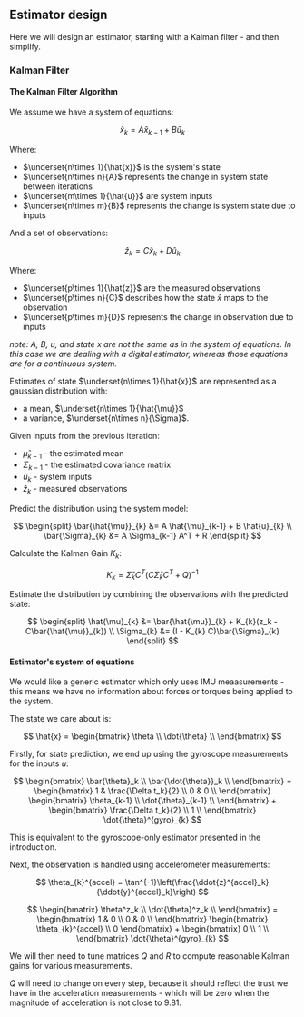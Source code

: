 ## Estimator design

Here we will design an estimator, starting with a Kalman filter - and then simplify.

### Kalman Filter

#### The Kalman Filter Algorithm

We assume we have a system of equations:

$$
\hat{x}_{k} = A \hat{x}_{k-1} + B \hat{u}_{k}
$$

Where:

* $\underset{n\times 1}{\hat{x}}$ is the system's state
* $\underset{n\times n}{A}$ represents the change in system state between iterations
* $\underset{m\times 1}{\hat{u}}$ are system inputs
* $\underset{n\times m}{B}$ represents the change is system state due to inputs

And a set of observations:

$$
\hat{z}_{k} = C \hat{x}_{k} + D \hat{u}_{k}
$$

Where:

* $\underset{p\times 1}{\hat{z}}$ are the measured observations
* $\underset{p\times n}{C}$ describes how the state $\hat{x}$ maps to the observation
* $\underset{p\times m}{D}$ represents the change in observation due to inputs

*note: A, B, u, and state x are not the same as in the system of equations. In this case we are dealing with a digital estimator, whereas those equations are for a continuous system.*

Estimates of state $\underset{n\times 1}{\hat{x}}$ are represented as a gaussian distribution with:

* a mean, $\underset{n\times 1}{\hat{\mu}}$
* a variance, $\underset{n\times n}{\Sigma}$.

Given inputs from the previous iteration:

* $\hat{\mu}_{k-1}$ - the estimated mean
* $\Sigma_{k-1}$ - the estimated covariance matrix
* $\hat{u}_{k}$ - system inputs
* $\hat{z}_{k}$ - measured observations

Predict the distribution using the system model:

$$ 
\begin{split}
\bar{\hat{\mu}}_{k} &= A \hat{\mu}_{k-1} + B \hat{u}_{k} \\
\bar{\Sigma}_{k} &= A \Sigma_{k-1} A^T + R
\end{split}
$$

Calculate the Kalman Gain $K_k$:

$$
K_{k} = \bar{\Sigma}_{k}C^T(C\bar{\Sigma}_{k}C^T + Q)^{-1}
$$

Estimate the distribution by combining the observations with the predicted state:

$$
\begin{split}
\hat{\mu}_{k} &= \bar{\hat{\mu}}_{k} + K_{k}(z_k - C\bar{\hat{\mu}}_{k}) \\
\Sigma_{k} &= (I - K_{k} C)\bar{\Sigma}_{k}
\end{split}
$$

#### Estimator's system of equations

We would like a generic estimator which only uses IMU meaasurements - this means we have no information about forces or torques being applied to the system.

The state we care about is:

$$
\hat{x} = \begin{bmatrix}
    \theta \\
    \dot{\theta} \\
\end{bmatrix}
$$

Firstly, for state prediction, we end up using the gyroscope measurements for the inputs $u$:

$$
\begin{bmatrix}
    \bar{\theta}_k \\
    \bar{\dot{\theta}}_k \\
\end{bmatrix} = 
\begin{bmatrix}
    1 & \frac{\Delta t_k}{2} \\
    0 & 0 \\
\end{bmatrix}
\begin{bmatrix}
    \theta_{k-1} \\
    \dot{\theta}_{k-1} \\
\end{bmatrix} + 
\begin{bmatrix}
    \frac{\Delta t_k}{2} \\
    1 \\
\end{bmatrix}
    \dot{\theta}^{gyro}_{k}
$$

This is equivalent to the gyroscope-only estimator presented in the introduction.

Next, the observation is handled using accelerometer measurements:

$$
\theta_{k}^{accel} = \tan^{-1}\left(\frac{\ddot{z}^{accel}_k}{\ddot{y}^{accel}_k}\right)
$$

$$
\begin{bmatrix}
    \theta^z_k \\
    \dot{\theta}^z_k \\
\end{bmatrix} = 
\begin{bmatrix}
    1 & 0 \\
    0 & 0 \\
\end{bmatrix}
\begin{bmatrix}
    \theta_{k}^{accel} \\
    0
\end{bmatrix} +
\begin{bmatrix}
    0 \\
    1 \\
\end{bmatrix}
\dot{\theta}^{gyro}_{k}
$$

We will then need to tune matrices $Q$ and $R$ to compute reasonable Kalman gains for various measurements.

$Q$ will need to change on every step, because it should reflect the trust we have in the acceleration measurements - which will be zero when the magnitude of acceleration is not close to 9.81.
